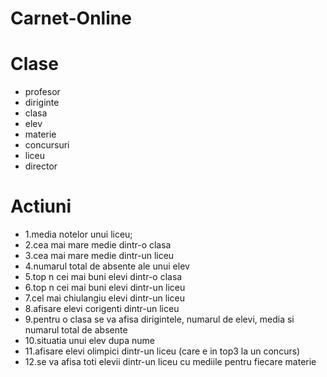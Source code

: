 # Carnet-Online

# Clase
* profesor
* diriginte
* clasa
* elev
* materie
* concursuri
* liceu
* director

# Actiuni
* 1.media notelor unui liceu;
* 2.cea mai mare medie dintr-o clasa
* 3.cea mai mare medie dintr-un liceu
* 4.numarul total de absente ale unui elev
* 5.top n cei mai buni elevi dintr-o clasa
* 6.top n cei mai buni elevi dintr-un liceu
* 7.cel mai chiulangiu elevi dintr-un liceu
* 8.afisare elevi corigenti dintr-un liceu
* 9.pentru o clasa se va afisa dirigintele, numarul de elevi, media si numarul total de absente
* 10.situatia unui elev dupa nume
* 11.afisare  elevi olimpici dintr-un liceu (care e in top3 la un concurs)
* 12.se va afisa toti elevii dintr-un liceu cu mediile pentru fiecare materie

